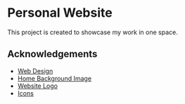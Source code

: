 
# Personal Website

This project is created to showcase my work in one space.


## Acknowledgements

 - [Web Design](https://youtu.be/0YFrGy_mzjY)
 - [Home Background Image](https://www.pexels.com/@matheusnatan/)
 - [Website Logo](https://logo.im/)
 - [Icons](https://fontawesome.com/)

